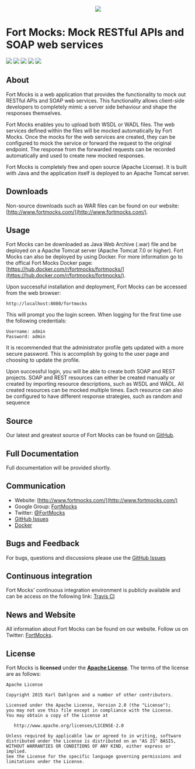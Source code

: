 <p align="center"><img src="http://fortmocks.com/images/fm-logo-small.png"></div></p>

# Fort Mocks: Mock RESTful APIs and SOAP web services

[![][travis img]][travis]
[![][release img]][release]
[![][license img]][license]
[![][docker stars img]][docker stars]
[![][docker pulls img]][docker pulls]

## About

Fort Mocks is a web application that provides the functionality to mock out RESTful APIs and SOAP web services. This functionality allows client-side developers to completely mimic a server side behaviour and shape the responses themselves.

Fort Mocks enables you to upload both WSDL or WADL files. The web services defined within the files will be mocked automatically by Fort Mocks. Once the mocks for the web services are created, they can be configured to mock the service or forward the request to the original endpoint. The response from the forwarded requests can be recorded automatically and used to create new mocked responses.

Fort Mocks is completely free and open source (Apache License). It is built with Java and the application itself is deployed to an Apache Tomcat server.

## Downloads

Non-source downloads such as WAR files can be found on our website: [http://www.fortmocks.com/](http://www.fortmocks.com/).

## Usage

Fort Mocks can be downloaded as Java Web Archive (.war) file and be deployed on a Apache Tomcat server (Apache Tomcat 7.0 or higher). Fort Mocks can also be deployed by using Docker. For more information go to the offical Fort Mocks Docker page: [https://hub.docker.com/r/fortmocks/fortmocks/](https://hub.docker.com/r/fortmocks/fortmocks/). 

Upon successful installation and deployment, Fort Mocks can be accessed from the web browser:

    http://localhost:8080/fortmocks
    
This will prompt you the login screen. When logging for the first time use the following credentials: 

    Username: admin 
    Password: admin 

It is recommended that the administrator profile gets updated with a more secure password. This is accomplish by going to the user page and choosing to update the profile.

Upon successful login, you will be able to create both SOAP and REST projects. SOAP and REST resources can either be created manually or created by importing resource descriptions, such as WSDL and WADL. All created resources can be mocked multiple times. Each resource can also be configured to have different response strategies, such as random and sequence

## Source

Our latest and greatest source of Fort Mocks can be found on [GitHub](https://github.com/fortmocks/fortmocks/).

## Full Documentation

Full documentation will be provided shortly.

## Communication
- Website: [http://www.fortmocks.com/](http://www.fortmocks.com/)
- Google Group: [FortMocks](http://groups.google.com/d/forum/fortmocks)
- Twitter: [@FortMocks](http://twitter.com/FortMocks)
- [GitHub Issues](https://github.com/fortmocks/fortmocks/issues)
- [Docker](https://hub.docker.com/r/fortmocks/fortmocks/)

## Bugs and Feedback

For bugs, questions and discussions please use the [GitHub Issues](https://github.com/fortmocks/fortmocks/issues)

## Continuous integration

Fort Mocks' continuous integration environment is publicly available and can be access on the following link: [Travis CI](https://travis-ci.org/fortmocks/fortmocks)

## News and Website

All information about Fort Mocks can be found on our website. Follow us on Twitter: [FortMocks](http://twitter.com/FortMocks).

## License

Fort Mocks is **licensed** under the **[Apache License](https://github.com/fortmocks/fortmocks/blob/master/LICENSE)**. The terms of the license are as follows:

    Apache License

    Copyright 2015 Karl Dahlgren and a number of other contributors.

    Licensed under the Apache License, Version 2.0 (the "License");
    you may not use this file except in compliance with the License.
    You may obtain a copy of the License at

       http://www.apache.org/licenses/LICENSE-2.0

    Unless required by applicable law or agreed to in writing, software
    distributed under the License is distributed on an "AS IS" BASIS,
    WITHOUT WARRANTIES OR CONDITIONS OF ANY KIND, either express or implied.
    See the License for the specific language governing permissions and
    limitations under the License.

[travis]:https://travis-ci.org/fortmocks/fortmocks
[travis img]:https://travis-ci.org/fortmocks/fortmocks.svg?branch=develop

[release]:https://github.com/fortmocks/fortmocks/releases
[release img]:https://img.shields.io/github/release/fortmocks/fortmocks.svg

[license]:LICENSE
[license img]:https://img.shields.io/badge/License-Apache%202-blue.svg

[docker stars]:https://hub.docker.com/r/fortmocks/fortmocks/
[docker stars img]:https://img.shields.io/docker/stars/fortmocks/fortmocks.svg

[docker pulls]:https://hub.docker.com/r/fortmocks/fortmocks/
[docker pulls img]:https://img.shields.io/docker/pulls/fortmocks/fortmocks.svg
